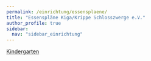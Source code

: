 ```yaml
---
permalink: /einrichtung/essensplaene/
title: "Essenspläne Kiga/Krippe Schlosszwerge e.V."
author_profile: true
sidebar:  
  nav: "sidebar_einrichtung"
---
```

[Kindergarten](https://www.vitesca.de/kunden/speiseplan-oeffentlich.php?kunde=01708&woche=1701644400)
